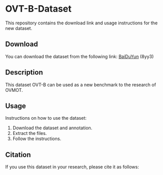 # OVT-B-Dataset
This repository contains the download link and usage instructions for the new dataset.

## Download

You can download the dataset from the following link:
[BaiDuYun](https://pan.baidu.com/s/1hy44z_om609jIhXjRxXCug?pwd=8yy3) (8yy3)


## Description

This dataset OVT-B can be used as a new benchmark to the research of OVMOT.

## Usage

Instructions on how to use the dataset:

1. Download the dataset and annotation.
2. Extract the files.
3. Follow the instructions.

## Citation

If you use this dataset in your research, please cite it as follows:
<!-- ```
@dataset{OVT-B_2024,
author = {Haiji Liang and Ruize Han},
title = {OVT-B: A New Large-Scale Benchmark for Open-Vocabulary Multi-Object Tracking},
year = {2024}
}
``` -->
